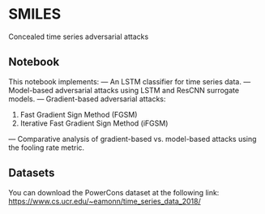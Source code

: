 # SMILES
Concealed time series adversarial attacks

## Notebook
This notebook implements:
— An LSTM classifier for time series data.
— Model-based adversarial attacks using LSTM and ResCNN surrogate models.
— Gradient-based adversarial attacks:

1. Fast Gradient Sign Method (FGSM)
2. Iterative Fast Gradient Sign Method (iFGSM)

— Comparative analysis of gradient-based vs. model-based attacks using the fooling rate metric.

## Datasets
You can download the PowerCons dataset at the following link: https://www.cs.ucr.edu/~eamonn/time_series_data_2018/